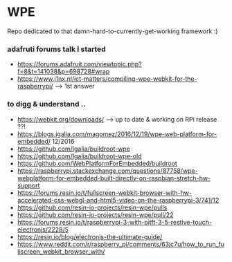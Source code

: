 # WPE
Repo dedicated to that damn-hard-to-currently-get-working framework :)

### adafruti forums talk I started
- https://forums.adafruit.com/viewtopic.php?f=8&t=141038&p=698728#wrap
- https://www.j1nx.nl/ict-matters/compiling-wpe-webkit-for-the-raspberrypi/ --> 1st answer

### to digg & understand ..
- https://webkit.org/downloads/ --> up to date & working on RPi release ??!
- https://blogs.igalia.com/magomez/2016/12/19/wpe-web-platform-for-embedded/ 12/2016
- https://github.com/Igalia/buildroot-wpe
- https://github.com/Igalia/buildroot-wpe-old
- https://github.com/WebPlatformForEmbedded/buildroot
- https://raspberrypi.stackexchange.com/questions/87758/wpe-webplatform-for-embedded-built-directly-on-raspbian-stretch-hw-support
- https://forums.resin.io/t/fullscreen-webkit-browser-with-hw-accelerated-css-webgl-and-html5-video-on-the-raspberrypi-3/741/12
- https://github.com/resin-io-projects/resin-wpe/pulls
- https://github.com/resin-io-projects/resin-wpe/pull/22
- https://forums.resin.io/t/raspberrypi-3-with-pitft-3-5-restive-touch-electronjs/2228/5
- https://resin.io/blog/electronjs-the-ultimate-guide/
- https://www.reddit.com/r/raspberry_pi/comments/63jc7u/how_to_run_fullscreen_webkit_browser_with/
